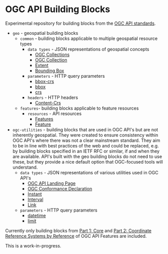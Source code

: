 # OGC API Building Blocks

Experimental repository for building blocks from the [OGC API standards](https://ogcapi.ogc.org).

* `geo` - geospatial building blocks
  * `common` - building blocks applicable to multiple geospatial resource types
    * `data types` - JSON representations of geospatial concepts
      * [OGC Collections](geo/common/json-collections.adoc)
      * [OGC Collection](geo/common/json-collection.adoc)
      * [Extent](geo/common/json-extent.adoc)
      * [Bounding Box](geo/common/json-bbox.adoc)
    * `parameters` - HTTP query parameters
      * [bbox-crs](geo/common/parameter-bbox-crs.adoc)
      * [bbox](geo/common/parameter-bbox.adoc)
      * [crs](geo/common/parameter-crs.adoc)
    * `headers` - HTTP headers
      * [Content-Crs](geo/common/header-content-crs.adoc)
  * `features`- building blocks applicable to feature resources
    * `resources` - API resources
      * [Features](geo/features/json-features.adoc)
      * [Feature](geo/features/json-feature.adoc)
* `ogc-utilities` - building blocks that are used in OGC API's but are not inherently geospatial. They were created to ensure consistency within OGC API's where there was not a clear mainstream standard.  They aim to be in line with best practices of the web and could be replaced, e.g. by building blocks specified in an IETF RFC or similar, if and when they are available. API's built with the geo building blocks do not need to use these, but they provide a nice default option that OGC-focused tools will understand.
  * `data types` - JSON representations of various utilities used in OGC API's
    * [OGC API Landing Page](ogc-utilities/json-landing-page.adoc)
    * [OGC Conformance Declaration](ogc-utilities/json-conformance-declaration.adoc)
    * [Instant](ogc-utilities/json-instant.adoc)
    * [Interval](ogc-utilities/json-interval.adoc)
    * [Link](ogc-utilities/json-link.adoc)
  * `parameters` - HTTP query parameters
    * [datetime](ogc-utilities/parameters/datetime.adoc)
    * [limit](ogc-utilities/parameters/limit.adoc)

Currently only building blocks from [Part 1: Core](http://docs.ogc.org/DRAFTS/17-069r4.html) and [Part 2: Coordinate Reference Systems by Reference](https://docs.ogc.org/DRAFTS/18-058r1.html) of OGC API Features are included.

This is a work-in-progress.
